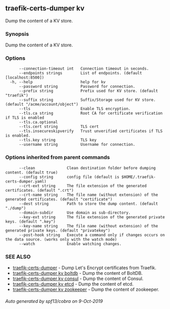 ## traefik-certs-dumper kv

Dump the content of a KV store.

### Synopsis

Dump the content of a KV store.

### Options

```
      --connection-timeout int   Connection timeout in seconds.
      --endpoints strings        List of endpoints. (default [localhost:8500])
  -h, --help                     help for kv
      --password string          Password for connection.
      --prefix string            Prefix used for KV store. (default "traefik")
      --suffix string            Suffix/Storage used for KV store. (default "/acme/account/object")
      --tls                      Enable TLS encryption.
      --tls.ca string            Root CA for certificate verification if TLS is enabled
      --tls.ca.optional          
      --tls.cert string          TLS cert
      --tls.insecureskipverify   Trust unverified certificates if TLS is enabled.
      --tls.key string           TLS key
      --username string          Username for connection.
```

### Options inherited from parent commands

```
      --clean              Clean destination folder before dumping content. (default true)
      --config string      config file (default is $HOME/.traefik-certs-dumper.yaml)
      --crt-ext string     The file extension of the generated certificates. (default ".crt")
      --crt-name string    The file name (without extension) of the generated certificates. (default "certificate")
      --dest string        Path to store the dump content. (default "./dump")
      --domain-subdir      Use domain as sub-directory.
      --key-ext string     The file extension of the generated private keys. (default ".key")
      --key-name string    The file name (without extension) of the generated private keys. (default "privatekey")
      --post-hook string   Execute a command only if changes occurs on the data source. (works only with the watch mode)
      --watch              Enable watching changes.
```

### SEE ALSO

* [traefik-certs-dumper](traefik-certs-dumper.md)	 - Dump Let's Encrypt certificates from Traefik.
* [traefik-certs-dumper kv boltdb](traefik-certs-dumper_kv_boltdb.md)	 - Dump the content of BoltDB.
* [traefik-certs-dumper kv consul](traefik-certs-dumper_kv_consul.md)	 - Dump the content of Consul.
* [traefik-certs-dumper kv etcd](traefik-certs-dumper_kv_etcd.md)	 - Dump the content of etcd.
* [traefik-certs-dumper kv zookeeper](traefik-certs-dumper_kv_zookeeper.md)	 - Dump the content of zookeeper.

###### Auto generated by spf13/cobra on 9-Oct-2019
